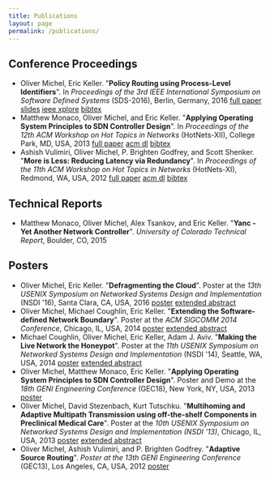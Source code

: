 ```yaml
---
title: Publications
layout: page
permalink: /publications/
---
```


## Conference Proceedings

* Oliver Michel, Eric Keller. "**Policy Routing using Process-Level Identifiers**".
	In *Proceedings of the 3rd IEEE International Symposium on Software Defined Systems*
	(SDS-2016), Berlin, Germany, 2016 [full paper](../doc/prpl-sds16.pdf)
	[slides](../doc/prpl-sds16-slides.pdf) [ieee xplore](http://ieeexplore.ieee.org/document/7527807/)
	[bibtex](../doc/prpl-sds16.bib)
* Matthew Monaco, Oliver Michel, and Eric Keller. "**Applying Operating System
	Principles to SDN Controller Design**". In *Proceedings of the 12th ACM
	Workshop on Hot Topics in Networks* (HotNets-XII), College Park, MD, USA,
	2013 [full paper](../doc/yanc-hotnets.pdf) [acm dl](http://dl.acm.org/citation.cfm?id=2535789)
	[bibtex](../doc/yanc-hotnets.bib)
* Ashish Vulimiri, Oliver Michel, P. Brighten Godfrey, and Scott Shenker. "**More
	is Less: Reducing Latency via Redundancy**". In *Proceedings of the 11th ACM
	Workshop on Hot Topics in Networks* (HotNets-XI), Redmond, WA, USA, 2012
	[full paper](../doc/yanc-hotnets.pdf) [acm dl](http://dl.acm.org/citation.cfm?id=2390234)
	[bibtex](../doc/hotnets12.bib)

## Technical Reports

* Matthew Monaco, Oliver Michel, Alex Tsankov, and Eric Keller. "**Yanc - Yet
	Another Network Controller**". *University of Colorado Technical Report*,
	Boulder, CO, 2015

## Posters

* Oliver Michel, Eric Keller. "**Defragmenting the Cloud**". Poster at the *13th
	USENIX Symposium on Networked Systems Design and Implementation* (NSDI '16),
	Santa Clara, CA, USA, 2016 [poster](../doc/nsdi16-poster.pdf)
	[extended abstract](../doc/nsdi16-abstract.pdf)
* Oliver Michel, Michael Coughlin, Eric Keller. "**Extending the
	Software-defined Network Boundary**". Poster at the *ACM SIGCOMM 2014
	Conference*, Chicago, IL, USA, 2014 [poster](../doc/sigcomm14-poster.pdf)
	[extended abstract](../doc/sigcomm14-abstract.pdf)
* Michael Coughlin, Oliver Michel, Eric Keller, Adam J.  Aviv. "**Making the Live Network the
	Honeypot**". Poster at the *11th USENIX Symposium on Networked Systems Design
	and Implementation* (NSDI '14), Seattle, WA, USA, 2014
	[poster](../doc/nsdi2014-poster.pdf)
	[extended abstract](../doc/nsdi2014-proposal.pdf)
* Oliver Michel, Matthew Monaco, Eric Keller. "**Applying Operating System Principles to SDN Controller Design**".
	Poster and Demo at the *18th GENI Engineering Conference* (GEC18), New York,
	NY, USA, 2013 [poster](../doc/yanc-poster.pdf)
* Oliver Michel, David Stezenbach, Kurt Tutschku. "**Multihoming and Adaptive
	Multipath Transmission using off-the-shelf Components in Preclinical Medical
	Care**". Poster at the *10th USENIX Symposium on Networked Systems Design and
	Implementation (NSDI '13)*, Chicago, IL, USA, 2013 [poster](../doc/nsdi13-poster.pdf)
	[extended abstract](../doc/nsdi13-proposal.pdf)
* Oliver Michel, Ashish Vulimiri, and P. Brighten Godfrey. "**Adaptive Source
	Routing**". *Poster at the 13th GENI Engineering Conference* (GEC13), Los
	Angeles, CA, USA, 2012 [poster](../doc/gec13-poster.pdf)

